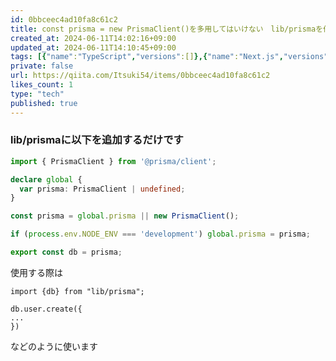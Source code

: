 ```yaml
---
id: 0bbceec4ad10fa8c61c2
title: const prisma = new PrismaClient()を多用してはいけない　lib/prismaを作ろう
created_at: 2024-06-11T14:02:16+09:00
updated_at: 2024-06-11T14:10:45+09:00
tags: [{"name":"TypeScript","versions":[]},{"name":"Next.js","versions":[]},{"name":"prisma","versions":[]}]
private: false
url: https://qiita.com/Itsuki54/items/0bbceec4ad10fa8c61c2
likes_count: 1
type: "tech"
published: true
---
```


### lib/prismaに以下を追加するだけです

```ts
import { PrismaClient } from '@prisma/client';

declare global {
  var prisma: PrismaClient | undefined;
}

const prisma = global.prisma || new PrismaClient();

if (process.env.NODE_ENV === 'development') global.prisma = prisma;

export const db = prisma;
```

使用する際は
```tsx
import {db} from "lib/prisma";

db.user.create({
...
})
```
などのように使います
